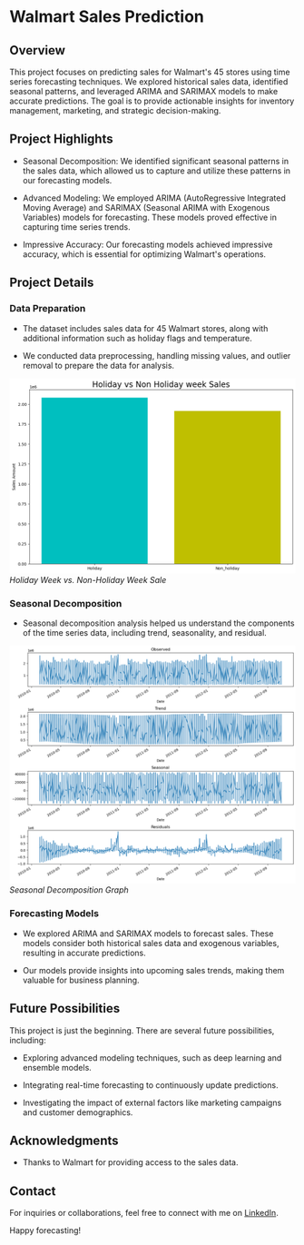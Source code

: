 # Walmart Sales Prediction

## Overview

This project focuses on predicting sales for Walmart's 45 stores using time series forecasting techniques. We explored historical sales data, identified seasonal patterns, and leveraged ARIMA and SARIMAX models to make accurate predictions. The goal is to provide actionable insights for inventory management, marketing, and strategic decision-making.

## Project Highlights

- Seasonal Decomposition: We identified significant seasonal patterns in the sales data, which allowed us to capture and utilize these patterns in our forecasting models.

- Advanced Modeling: We employed ARIMA (AutoRegressive Integrated Moving Average) and SARIMAX (Seasonal ARIMA with Exogenous Variables) models for forecasting. These models proved effective in capturing time series trends.

- Impressive Accuracy: Our forecasting models achieved impressive accuracy, which is essential for optimizing Walmart's operations.

## Project Details

### Data Preparation

- The dataset includes sales data for 45 Walmart stores, along with additional information such as holiday flags and temperature.

- We conducted data preprocessing, handling missing values, and outlier removal to prepare the data for analysis.

![Holiday Week vs. Non-Holiday Week Sale](Holiday.png)
*Holiday Week vs. Non-Holiday Week Sale*

### Seasonal Decomposition

- Seasonal decomposition analysis helped us understand the components of the time series data, including trend, seasonality, and residual.

![Seasonal Decomposition Graph](Seasonality.png)
*Seasonal Decomposition Graph*

### Forecasting Models

- We explored ARIMA and SARIMAX models to forecast sales. These models consider both historical sales data and exogenous variables, resulting in accurate predictions.

- Our models provide insights into upcoming sales trends, making them valuable for business planning.


## Future Possibilities

This project is just the beginning. There are several future possibilities, including:

- Exploring advanced modeling techniques, such as deep learning and ensemble models.

- Integrating real-time forecasting to continuously update predictions.

- Investigating the impact of external factors like marketing campaigns and customer demographics.

## Acknowledgments

- Thanks to Walmart for providing access to the sales data.

## Contact

For inquiries or collaborations, feel free to connect with me on [LinkedIn](https://www.linkedin.com/in/suyash-pandey2610/).

Happy forecasting!

